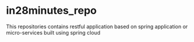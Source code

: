 # in28minutes_repo
This repositories contains restful application based on spring application or micro-services built using spring cloud
